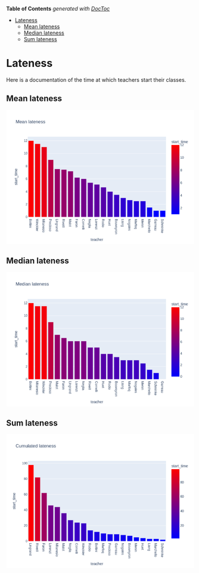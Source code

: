 <!-- START doctoc generated TOC please keep comment here to allow auto update -->
<!-- DON'T EDIT THIS SECTION, INSTEAD RE-RUN doctoc TO UPDATE -->
**Table of Contents**  *generated with [DocToc](https://github.com/thlorenz/doctoc)*

- [Lateness](#lateness)
  - [Mean lateness](#mean-lateness)
  - [Median lateness](#median-lateness)
  - [Sum lateness](#sum-lateness)

<!-- END doctoc generated TOC please keep comment here to allow auto update -->

# Lateness
Here is a documentation of the time at which teachers start their classes.

## Mean lateness
![mean lateness](images/lateness_mean.png)

## Median lateness
![median lateness](images/lateness_median.png)

## Sum lateness
![sum lateness](images/lateness_sum.png)
